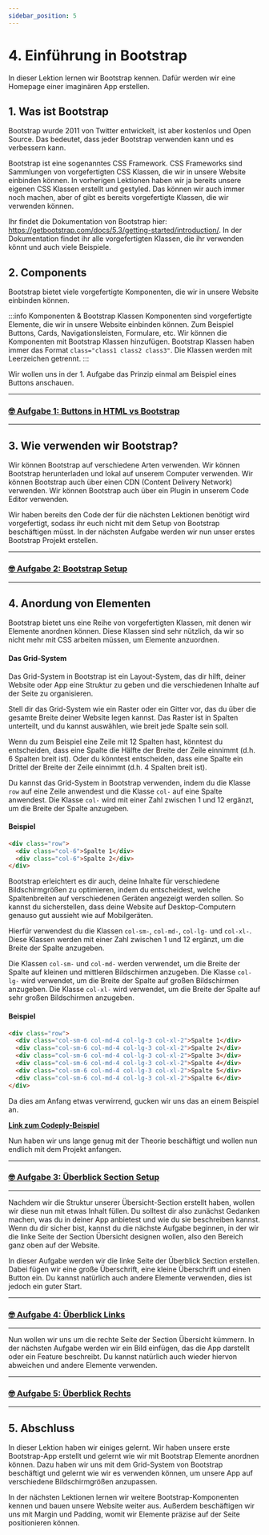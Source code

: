 ```yaml
---
sidebar_position: 5
---
```


# 4. Einführung in Bootstrap

In dieser Lektion lernen wir Bootstrap kennen. Dafür werden wir eine Homepage einer imaginären App erstellen.

## 1. Was ist Bootstrap

Bootstrap wurde 2011 von Twitter entwickelt, ist aber kostenlos und Open Source. Das bedeutet, dass jeder Bootstrap verwenden kann und es verbessern kann.

Bootstrap ist eine sogenanntes CSS Framework. CSS Frameworks sind Sammlungen von vorgefertigten CSS Klassen, die wir in unsere Website einbinden können. In vorherigen Lektionen haben wir ja bereits unsere eigenen CSS Klassen erstellt und gestyled. Das können wir auch immer noch machen, aber of gibt es bereits vorgefertigte Klassen, die wir verwenden können.

Ihr findet die Dokumentation von Bootstrap hier: https://getbootstrap.com/docs/5.3/getting-started/introduction/. In der Dokumentation findet ihr alle vorgefertigten Klassen, die ihr verwenden könnt und auch viele Beispiele.

## 2. Components

Bootstrap bietet viele vorgefertigte Komponenten, die wir in unsere Website einbinden können.

:::info Komponenten & Bootstrap Klassen
Komponenten sind vorgefertigte Elemente, die wir in unsere Website einbinden können. Zum Beispiel Buttons, Cards, Navigationsleisten, Formulare, etc.
Wir können die Komponenten mit Bootstrap Klassen hinzufügen. Bootstrap Klassen haben immer das Format `class="class1 class2 class3"`. Die Klassen werden mit Leerzeichen getrennt.
:::

Wir wollen uns in der 1. Aufgabe das Prinzip einmal am Beispiel eines Buttons anschauen.

---

### [🤓 Aufgabe 1: Buttons in HTML vs Bootstrap](aufgabe-1-buttons-bootstrap.md)

---

## 3. Wie verwenden wir Bootstrap?

Wir können Bootstrap auf verschiedene Arten verwenden. Wir können Bootstrap herunterladen und lokal auf unserem Computer verwenden. Wir können Bootstrap auch über einen CDN (Content Delivery Network) verwenden. Wir können Bootstrap auch über ein Plugin in unserem Code Editor verwenden.

Wir haben bereits den Code der für die nächsten Lektionen benötigt wird vorgefertigt, sodass ihr euch nicht mit dem Setup von Bootstrap beschäftigen müsst. In der nächsten Aufgabe werden wir nun unser erstes Bootstrap Projekt erstellen.

---

### [🤓 Aufgabe 2: Bootstrap Setup](aufgabe-2-neues-bootstrap-projekt.md)

---

## 4. Anordung von Elementen

Bootstrap bietet uns eine Reihe von vorgefertigten Klassen, mit denen wir Elemente anordnen können. Diese Klassen sind sehr nützlich, da wir so nicht mehr mit CSS arbeiten müssen, um Elemente anzuordnen.

#### Das Grid-System

Das Grid-System in Bootstrap ist ein Layout-System, das dir hilft, deiner Website oder App eine Struktur zu geben und die verschiedenen Inhalte auf der Seite zu organisieren.

Stell dir das Grid-System wie ein Raster oder ein Gitter vor, das du über die gesamte Breite deiner Website legen kannst. Das Raster ist in Spalten unterteilt, und du kannst auswählen, wie breit jede Spalte sein soll.

Wenn du zum Beispiel eine Zeile mit 12 Spalten hast, könntest du entscheiden, dass eine Spalte die Hälfte der Breite der Zeile einnimmt (d.h. 6 Spalten breit ist). Oder du könntest entscheiden, dass eine Spalte ein Drittel der Breite der Zeile einnimmt (d.h. 4 Spalten breit ist).

Du kannst das Grid-System in Bootstrap verwenden, indem du die Klasse `row` auf eine Zeile anwendest und die Klasse `col-` auf eine Spalte anwendest. Die Klasse `col-` wird mit einer Zahl zwischen 1 und 12 ergänzt, um die Breite der Spalte anzugeben.

#### Beispiel

```html
<div class="row">
  <div class="col-6">Spalte 1</div>
  <div class="col-6">Spalte 2</div>
</div>
```

Bootstrap erleichtert es dir auch, deine Inhalte für verschiedene Bildschirmgrößen zu optimieren, indem du entscheidest, welche Spaltenbreiten auf verschiedenen Geräten angezeigt werden sollen. So kannst du sicherstellen, dass deine Website auf Desktop-Computern genauso gut aussieht wie auf Mobilgeräten.

Hierfür verwendest du die Klassen `col-sm-`, `col-md-`, `col-lg-` und `col-xl-`. Diese Klassen werden mit einer Zahl zwischen 1 und 12 ergänzt, um die Breite der Spalte anzugeben.

Die Klassen `col-sm-` und `col-md-` werden verwendet, um die Breite der Spalte auf kleinen und mittleren Bildschirmen anzugeben. Die Klasse `col-lg-` wird verwendet, um die Breite der Spalte auf großen Bildschirmen anzugeben. Die Klasse `col-xl-` wird verwendet, um die Breite der Spalte auf sehr großen Bildschirmen anzugeben.

#### Beispiel

```html
<div class="row">
  <div class="col-sm-6 col-md-4 col-lg-3 col-xl-2">Spalte 1</div>
  <div class="col-sm-6 col-md-4 col-lg-3 col-xl-2">Spalte 2</div>
  <div class="col-sm-6 col-md-4 col-lg-3 col-xl-2">Spalte 3</div>
  <div class="col-sm-6 col-md-4 col-lg-3 col-xl-2">Spalte 4</div>
  <div class="col-sm-6 col-md-4 col-lg-3 col-xl-2">Spalte 5</div>
  <div class="col-sm-6 col-md-4 col-lg-3 col-xl-2">Spalte 6</div>
</div>
```

Da dies am Anfang etwas verwirrend, gucken wir uns das an einem Beispiel an.

[**Link zum Codeply-Beispiel**](https://www.codeply.com/p/gGAW4KgOrL)

Nun haben wir uns lange genug mit der Theorie beschäftigt und wollen nun endlich mit dem Projekt anfangen.

---

### [🤓 Aufgabe 3: Überblick Section Setup](aufgabe-3-grid-system.md)

---

Nachdem wir die Struktur unserer Übersicht-Section erstellt haben, wollen wir diese nun mit etwas Inhalt füllen. Du solltest dir also zunächst Gedanken machen, was du in deiner App anbietest und wie du sie beschreiben kannst. Wenn du dir sicher bist, kannst du die nächste Aufgabe beginnen, in der wir die linke Seite der Section Übersicht designen wollen, also den Bereich ganz oben auf der Website.

In dieser Aufgabe werden wir die linke Seite der Überblick Section erstellen. Dabei fügen wir eine große Überschrift, eine kleine Überschrift und einen Button ein. Du kannst natürlich auch andere Elemente verwenden, dies ist jedoch ein guter Start.

---

### [🤓 Aufgabe 4: Überblick Links](aufgabe-4-ueberblick-links.md)

---

Nun wollen wir uns um die rechte Seite der Section Übersicht kümmern. In der nächsten Aufgabe werden wir ein Bild einfügen, das die App darstellt oder ein Feature beschreibt. Du kannst natürlich auch wieder hiervon abweichen und andere Elemente verwenden.

---

### [🤓 Aufgabe 5: Überblick Rechts](aufgabe-5-ueberblick-rechts.md)

---

## 5. Abschluss

In dieser Lektion haben wir einiges gelernt. Wir haben unsere erste Bootstrap-App erstellt und gelernt wie wir mit Bootstrap Elemente anordnen können. Dazu haben wir uns mit dem Grid-System von Bootstrap beschäftigt und gelernt wie wir es verwenden können, um unsere App auf verschiedene Bildschirmgrößen anzupassen.

In der nächsten Lektionen lernen wir weitere Bootstrap-Komponenten kennen und bauen unsere Website weiter aus. Außerdem beschäftigen wir uns mit Margin und Padding, womit wir Elemente präzise auf der Seite positionieren können.
